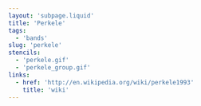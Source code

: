```yaml
---
layout: 'subpage.liquid'
title: 'Perkele'
tags:
  - 'bands'
slug: 'perkele'
stencils:
  - 'perkele.gif'
  - 'perkele_group.gif'
links:
  - href: 'http://en.wikipedia.org/wiki/perkele1993'
    title: 'wiki'
---
```

